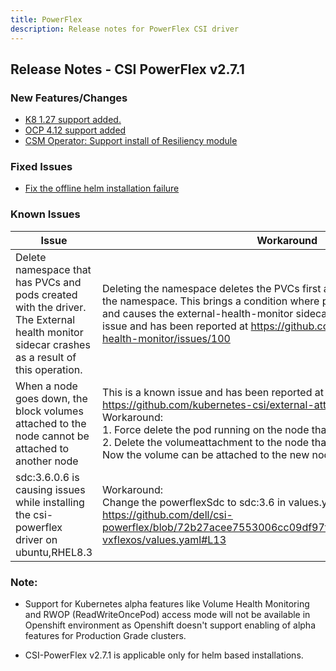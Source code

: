 ```yaml
---
title: PowerFlex
description: Release notes for PowerFlex CSI driver
---
```


## Release Notes - CSI PowerFlex v2.7.1

### New Features/Changes
- [K8 1.27 support added.](https://github.com/dell/csm/issues/743)
- [OCP 4.12 support added](https://github.com/dell/csm/issues/743)
- [CSM Operator: Support install of Resiliency module](https://github.com/dell/csm/issues/739)

### Fixed Issues
- [Fix the offline helm installation failure](https://github.com/dell/csm/issues/868)
### Known Issues

| Issue | Workaround |
|-------|------------|
| Delete namespace that has PVCs and pods created with the driver. The External health monitor sidecar crashes as a result of this operation.| Deleting the namespace deletes the PVCs first and then removes the pods in the namespace. This brings a condition where pods exist without their PVCs and causes the external-health-monitor sidecar to crash. This is a known issue and has been reported at https://github.com/kubernetes-csi/external-health-monitor/issues/100|
| When a node goes down, the block volumes attached to the node cannot be attached to another node                                           | This is a known issue and has been reported at https://github.com/kubernetes-csi/external-attacher/issues/215. Workaround: <br /> 1. Force delete the pod running on the node that went down <br /> 2. Delete the volumeattachment to the node that went down. <br /> Now the volume can be attached to the new node.                   |
| sdc:3.6.0.6 is causing issues while installing the csi-powerflex driver on ubuntu,RHEL8.3                                           |  Workaround: <br /> Change the powerflexSdc to sdc:3.6 in values.yaml https://github.com/dell/csi-powerflex/blob/72b27acee7553006cc09df97f85405f58478d2e4/helm/csi-vxflexos/values.yaml#L13 <br />|


### Note:

- Support for Kubernetes alpha features like Volume Health Monitoring and RWOP (ReadWriteOncePod) access mode will not be available in Openshift environment as Openshift doesn't support enabling of alpha features for Production Grade clusters.

- CSI-PowerFlex v2.7.1 is applicable only for helm based installations.
